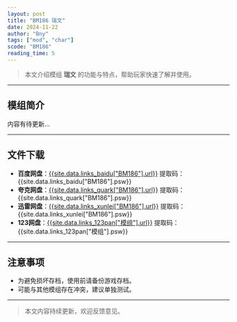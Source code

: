 ```yaml
---
layout: post
title: "BM186 瑞文"
date: 2024-11-22
author: "Bny"
tags: ["mod", "char"]
scode: "BM186"
reading_time: 5
---
```


> 本文介绍模组 **瑞文** 的功能与特点，帮助玩家快速了解并使用。

---

## 模组简介

内容有待更新...

---

## 文件下载
- **百度网盘**：[{{site.data.links_baidu["BM186"].url}}]({{site.data.links_baidu["BM186"].url}}) 提取码：{{site.data.links_baidu["BM186"].psw}}
- **夸克网盘**：[{{site.data.links_quark["BM186"].url}}]({{site.data.links_quark["BM186"].url}}) 提取码：{{site.data.links_quark["BM186"].psw}}
- **迅雷网盘**：[{{site.data.links_xunlei["BM186"].url}}]({{site.data.links_xunlei["BM186"].url}}) 提取码：{{site.data.links_xunlei["BM186"].psw}}
- **123网盘**：[{{site.data.links_123pan["模组"].url}}]({{site.data.links_123pan["模组"].url}}) 提取码：{{site.data.links_123pan["模组"].psw}}

---

## 注意事项
- 为避免损坏存档，使用前请备份游戏存档。
- 可能与其他模组存在冲突，建议单独测试。

---

> 本文内容持续更新，欢迎反馈意见。

